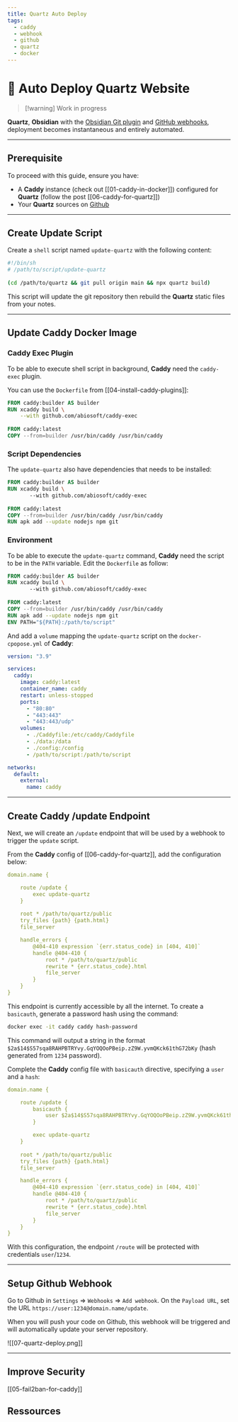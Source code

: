 ```yaml
---
title: Quartz Auto Deploy
tags:
  - caddy
  - webhook
  - github
  - quartz
  - docker
---
```


# 🚀 Auto Deploy Quartz Website

> [!warning] Work in progress

**Quartz**, **Obsidian** with the [Obsidian Git plugin](https://github.com/denolehov/obsidian-git) and [GitHub webhooks](https://docs.github.com/en/webhooks), deployment becomes instantaneous and entirely automated.

---
## Prerequisite
To proceed with this guide, ensure you have:
- A **Caddy** instance (check out [[01-caddy-in-docker]]) configured for **Quartz** (follow the post [[06-caddy-for-quartz]])
- Your **Quartz** sources on [Github](https://github.com)

---
## Create Update Script

Create a `shell` script named `update-quartz` with the following content:

```bash
#!/bin/sh
# /path/to/script/update-quartz
  
(cd /path/to/quartz && git pull origin main && npx quartz build)
```

This script will update the git repository then rebuild the **Quartz** static files from your notes.

---
## Update Caddy Docker Image

### Caddy Exec Plugin

To be able to execute shell script in background, **Caddy** need the `caddy-exec` plugin.

You can use the `Dockerfile` from [[04-install-caddy-plugins]]:

```dockerfile {2-3}
FROM caddy:builder AS builder
RUN xcaddy build \
	--with github.com/abiosoft/caddy-exec
	
FROM caddy:latest
COPY --from=builder /usr/bin/caddy /usr/bin/caddy
```

### Script Dependencies

The `update-quartz` also have dependencies that needs to be installed:

```dockerfile {6}
FROM caddy:builder AS builder  
RUN xcaddy build \
       --with github.com/abiosoft/caddy-exec  
  
FROM caddy:latest  
COPY --from=builder /usr/bin/caddy /usr/bin/caddy  
RUN apk add --update nodejs npm git
```

### Environment

To be able to execute the `update-quartz` command, **Caddy** need the script to be in the `PATH` variable. Edit the `Dockerfile` as follow:

```dockerfile {7}
FROM caddy:builder AS builder  
RUN xcaddy build \
       --with github.com/abiosoft/caddy-exec
        
FROM caddy:latest  
COPY --from=builder /usr/bin/caddy /usr/bin/caddy  
RUN apk add --update nodejs npm git  
ENV PATH="${PATH}:/path/to/script"
```

And add a `volume` mapping the `update-quartz` script on the `docker-cpopose.yml` of **Caddy**:

```yml {16}
version: "3.9"

services:
  caddy:
    image: caddy:latest
    container_name: caddy
    restart: unless-stopped
    ports:
      - "80:80"
      - "443:443"
      - "443:443/udp"
    volumes:
      - ./Caddyfile:/etc/caddy/Caddyfile
      - ./data:/data
      - ./config:/config
      - /path/to/script:/path/to/script

networks:
  default:
    external:
      name: caddy
```


---
## Create Caddy /update Endpoint

Next, we will create an `/update` endpoint that will be used by a webhook to trigger the `update` script.

From the **Caddy** config of [[06-caddy-for-quartz]], add the configuration below:

```yml {3-5}
domain.name {

	route /update {
		exec update-quartz
	}
	
    root * /path/to/quartz/public
    try_files {path} {path.html}
    file_server

    handle_errors {  
        @404-410 expression `{err.status_code} in [404, 410]`  
        handle @404-410 {  
            root * /path/to/quartz/public  
            rewrite * {err.status_code}.html  
            file_server  
        }  
    }
}
```

This endpoint is currently accessible by all the internet. To create a `basicauth`, generate a password hash using the command:

```bash
docker exec -it caddy caddy hash-password
```

This command will output a string in the format `$2a$14$S57sqa8RAHPBTRYvy.GqYOQOoPBeip.zZ9W.yvmQKck61thG72bKy` (hash generated from `1234` password).

Complete the **Caddy** config file with `basicauth` directive, specifying a `user` and a `hash`:

```yml {4-6}
domain.name {

	route /update {
		basicauth {
			user $2a$14$S57sqa8RAHPBTRYvy.GqYOQOoPBeip.zZ9W.yvmQKck61thG72bKy
		}

		exec update-quartz
	}
	
    root * /path/to/quartz/public
    try_files {path} {path.html}
    file_server

    handle_errors {  
        @404-410 expression `{err.status_code} in [404, 410]`  
        handle @404-410 {  
            root * /path/to/quartz/public  
            rewrite * {err.status_code}.html  
            file_server  
        }  
    }
}
```

With this configuration, the endpoint `/route` will be protected with credentials `user`/`1234`.

---
## Setup Github Webhook

Go to Github in `Settings` => `Webhooks` => `Add webhook`.
On the `Payload URL`, set the URL `https://user:1234@domain.name/update`.

When you will push your code on Github, this webhook will be triggered and will automatically update your server repository.

![[07-quartz-deploy.png]]

---
## Improve Security

[[05-fail2ban-for-caddy]]

## Ressources
